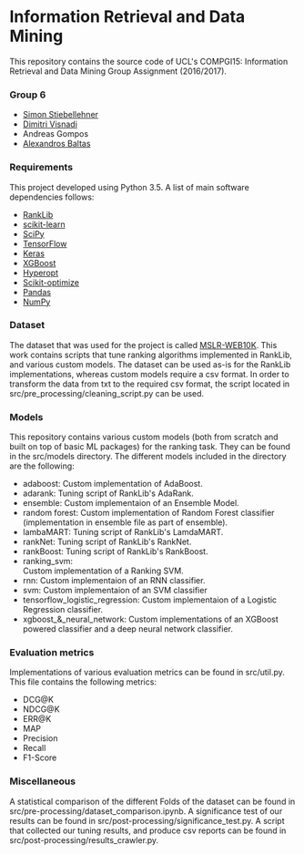 # Information Retrieval and Data Mining
This repository contains the source code of UCL's COMPGI15: Information Retrieval and Data Mining Group Assignment (2016/2017).

### Group 6
* [Simon Stiebellehner](https://github.com/stiebels)
* [Dimitri Visnadi](https://www.linkedin.com/in/visnadi)
* Andreas Gompos
* [Alexandros Baltas](https://www.linkedin.com/in/albaltas/)


### Requirements
This project developed using Python 3.5. A list of main software dependencies follows:

* [RankLib](https://sourceforge.net/p/lemur/wiki/RankLib/)
* [scikit-learn](http://scikit-learn.org/stable/)
* [SciPy](https://www.scipy.org/)
* [TensorFlow](https://www.tensorflow.org/)
* [Keras](https://keras.io/)
* [XGBoost](https://github.com/dmlc/xgboost)
* [Hyperopt](https://github.com/hyperopt/hyperopt)
* [Scikit-optimize](https://scikit-optimize.github.io/)
* [Pandas](https://github.com/pandas-dev/pandas)
* [NumPy](https://github.com/numpy/numpy)

### Dataset
The dataset that was used for the project is called [MSLR-WEB10K](https://www.microsoft.com/en-us/research/project/mslr/). This work contains scripts that tune ranking algorithms implemented in RankLib, and various custom models. The dataset can be used as-is for the RankLib implementations, whereas custom models require a csv format. In order to transform the data from txt to the required csv format, the script located in src/pre_processing/cleaning_script.py can be used.

### Models
This repository contains various custom models (both from scratch and built on top of basic ML packages) for the ranking task. They can be found in the src/models directory. The different models included in the directory are the following:

* adaboost:
Custom implementation of AdaBoost.
* adarank:
Tuning script of RankLib's AdaRank.
* ensemble:
Custom implementaion of an Ensemble Model.
* random forest:
Custom implementation of Random Forest classifier (implementation in ensemble file as part of ensemble).
* lambaMART:
Tuning script of RankLib's LamdaMART.
* rankNet:
Tuning script of RankLib's RankNet.
* rankBoost:
Tuning script of RankLib's RankBoost.
* ranking_svm:	
Custom implementation of a Ranking SVM.
* rnn:
Custom implementaion of an RNN classifier.
* svm:
Custom implementaion of an SVM classifier
* tensorflow_logistic_regression:
Custom implementaion of a Logistic Regression classifier.
* xgboost_&_neural_network:
Custom implementations of an XGBoost powered classifier and a deep neural network classifier.

### Evaluation metrics
Implementations of various evaluation metrics can be found in src/util.py. This file contains the following metrics:
* DCG@K
* NDCG@K
* ERR@K
* MAP
* Precision
* Recall
* F1-Score

### Miscellaneous
A statistical comparison of the different Folds of the dataset can be found in src/pre-processing/dataset_comparison.ipynb. A significance test of our results can be found in src/post-processing/significance_test.py. A script that collected our tuning results, and produce csv reports can be found in src/post-processing/results_crawler.py.

